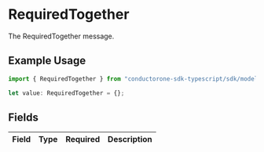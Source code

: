 # RequiredTogether

The RequiredTogether message.

## Example Usage

```typescript
import { RequiredTogether } from "conductorone-sdk-typescript/sdk/models/shared";

let value: RequiredTogether = {};
```

## Fields

| Field       | Type        | Required    | Description |
| ----------- | ----------- | ----------- | ----------- |